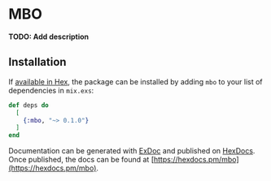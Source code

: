 # MBO

**TODO: Add description**

## Installation

If [available in Hex](https://hex.pm/docs/publish), the package can be installed
by adding `mbo` to your list of dependencies in `mix.exs`:

```elixir
def deps do
  [
    {:mbo, "~> 0.1.0"}
  ]
end
```

Documentation can be generated with [ExDoc](https://github.com/elixir-lang/ex_doc)
and published on [HexDocs](https://hexdocs.pm). Once published, the docs can
be found at [https://hexdocs.pm/mbo](https://hexdocs.pm/mbo).

